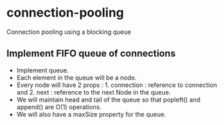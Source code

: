 # connection-pooling
Connection pooling using a blocking queue

## Implement FIFO queue of connections
* Implement queue.
* Each element in the queue will be a node.
* Every node will have 2 props : 1. connection : reference to connection and 2. next : reference to the next Node in the queue. 
* We will maintain head and tail of the queue so that popleft() and append() are O(1) operations.
* We will also have a maxSize property for the queue.